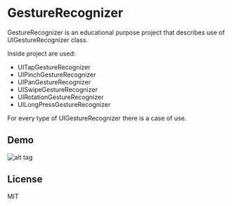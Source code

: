 GestureRecognizer
=========

GestureRecognizer is an educational purpose project that describes use of UIGestureRecognizer class.

Inside project are used:
  - UITapGestureRecognizer
  - UIPinchGestureRecognizer
  - UIPanGestureRecognizer
  - UISwipeGestureRecognizer
  - UIRotationGestureRecognizer
  - UILongPressGestureRecognizer

For every type of UIGestureRecognizer there is a case of use.


Demo
----
![alt tag](https://raw.github.com/dpizzuto/gesturerecognizer/master/Example.gif)




License
----

MIT
